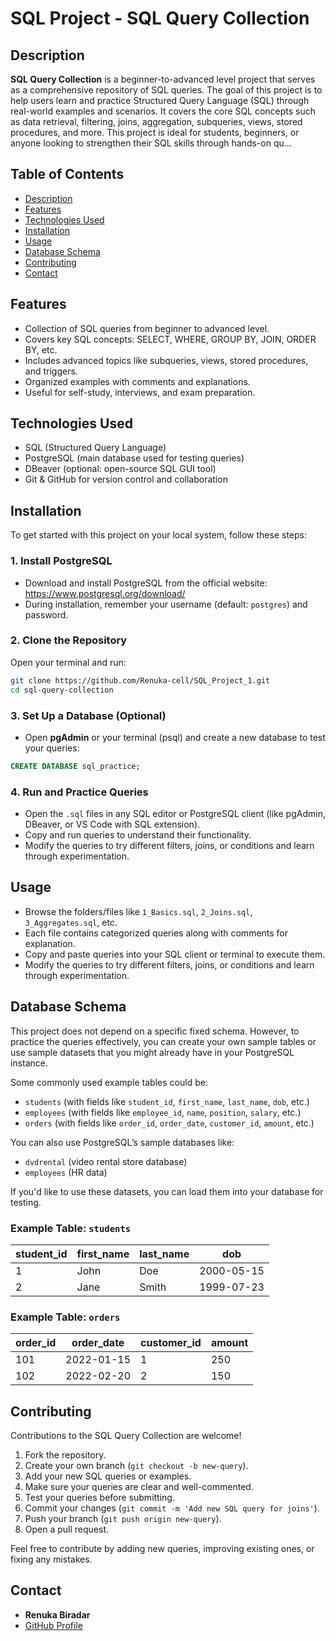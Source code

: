 
# SQL Project - SQL Query Collection

## Description
**SQL Query Collection** is a beginner-to-advanced level project that serves as a comprehensive repository of SQL queries. The goal of this project is to help users learn and practice Structured Query Language (SQL) through real-world examples and scenarios. It covers the core SQL concepts such as data retrieval, filtering, joins, aggregation, subqueries, views, stored procedures, and more. This project is ideal for students, beginners, or anyone looking to strengthen their SQL skills through hands-on qu...

## Table of Contents
- [Description](#description)
- [Features](#features)
- [Technologies Used](#technologies-used)
- [Installation](#installation)
- [Usage](#usage)
- [Database Schema](#database-schema)
- [Contributing](#contributing)
- [Contact](#contact)

## Features
- Collection of SQL queries from beginner to advanced level.
- Covers key SQL concepts: SELECT, WHERE, GROUP BY, JOIN, ORDER BY, etc.
- Includes advanced topics like subqueries, views, stored procedures, and triggers.
- Organized examples with comments and explanations.
- Useful for self-study, interviews, and exam preparation.

## Technologies Used
- SQL (Structured Query Language)
- PostgreSQL (main database used for testing queries)
- DBeaver (optional: open-source SQL GUI tool)
- Git & GitHub for version control and collaboration

## Installation

To get started with this project on your local system, follow these steps:

### 1. Install PostgreSQL

- Download and install PostgreSQL from the official website: https://www.postgresql.org/download/
- During installation, remember your username (default: `postgres`) and password.

### 2. Clone the Repository

Open your terminal and run:

```bash
git clone https://github.com/Renuka-cell/SQL_Project_1.git
cd sql-query-collection
```

### 3. Set Up a Database (Optional)

- Open **pgAdmin** or your terminal (psql) and create a new database to test your queries:

```sql
CREATE DATABASE sql_practice;
```

### 4. Run and Practice Queries

- Open the `.sql` files in any SQL editor or PostgreSQL client (like pgAdmin, DBeaver, or VS Code with SQL extension).
- Copy and run queries to understand their functionality.
- Modify the queries to try different filters, joins, or conditions and learn through experimentation.

## Usage

- Browse the folders/files like `1_Basics.sql`, `2_Joins.sql`, `3_Aggregates.sql`, etc.
- Each file contains categorized queries along with comments for explanation.
- Copy and paste queries into your SQL client or terminal to execute them.
- Modify the queries to try different filters, joins, or conditions and learn through experimentation.

## Database Schema

This project does not depend on a specific fixed schema. However, to practice the queries effectively, you can create your own sample tables or use sample datasets that you might already have in your PostgreSQL instance.

Some commonly used example tables could be:
- `students` (with fields like `student_id`, `first_name`, `last_name`, `dob`, etc.)
- `employees` (with fields like `employee_id`, `name`, `position`, `salary`, etc.)
- `orders` (with fields like `order_id`, `order_date`, `customer_id`, `amount`, etc.)

You can also use PostgreSQL’s sample databases like:
- `dvdrental` (video rental store database)
- `employees` (HR data)

If you'd like to use these datasets, you can load them into your database for testing.

### Example Table: `students`
| student_id | first_name | last_name | dob        |
|------------|------------|-----------|------------|
| 1          | John       | Doe       | 2000-05-15 |
| 2          | Jane       | Smith     | 1999-07-23 |

### Example Table: `orders`
| order_id | order_date | customer_id | amount |
|----------|------------|-------------|--------|
| 101      | 2022-01-15 | 1           | 250    |
| 102      | 2022-02-20 | 2           | 150    |

## Contributing

Contributions to the SQL Query Collection are welcome!

1. Fork the repository.
2. Create your own branch (`git checkout -b new-query`).
3. Add your new SQL queries or examples. 
4. Make sure your queries are clear and well-commented.
5. Test your queries before submitting.
6. Commit your changes (`git commit -m 'Add new SQL query for joins'`).
7. Push your branch (`git push origin new-query`).
8. Open a pull request.

Feel free to contribute by adding new queries, improving existing ones, or fixing any mistakes.

## Contact
- **Renuka Biradar**
- [GitHub Profile](https://github.com/Renuka-cell/SQL_Project_1.git)
